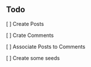 ## Todo
[ ] Create Posts

[ ] Crate Comments

[ ] Associate Posts to Comments

[ ] Create some seeds
